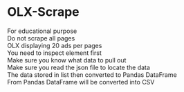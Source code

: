 # OLX-Scrape
For educational purpose \
Do not scrape all pages \
OLX displaying 20 ads per pages \
You need to inspect element first \
Make sure you know what data to pull out \
Make sure you read the json file to locate the data \
The data stored in list then converted to Pandas DataFrame \
From Pandas DataFrame will be converted into CSV
